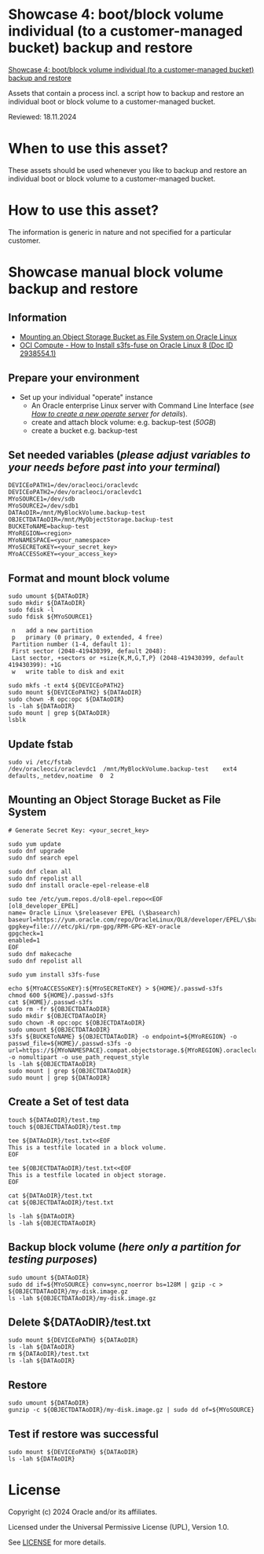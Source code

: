 # Showcase 4: boot/block volume individual (to a customer-managed bucket) backup and restore

[Showcase 4: boot/block volume individual (to a customer-managed bucket) backup and restore](#showcase-manual-block-volume-backup-and-restore)

Assets that contain a process incl. a script how to backup and restore an individual boot or block volume to a customer-managed bucket.


Reviewed: 18.11.2024

# When to use this asset?

These assets should be used whenever you like to backup and restore an individual boot or block volume to a customer-managed bucket.

# How to use this asset?

The information is generic in nature and not specified for a particular customer.


# Showcase manual block volume backup and restore

## Information
- [Mounting an Object Storage Bucket as File System on Oracle Linux](https://blogs.oracle.com/cloud-infrastructure/post/mounting-an-object-storage-bucket-as-file-system-on-oracle-linux)
- [OCI Compute - How to Install s3fs-fuse on Oracle Linux 8 (Doc ID 2938554.1)](https://support.oracle.com/epmos/faces/DocumentDisplay?id=2938554.1)

## Prepare your environment
- Set up your individual "operate" instance
	- An Oracle enterprise Linux server with Command Line Interface (*see [How to create a new operate server](https://gitlab.com/hmielimo/next-generation-cloud/-/tree/main/doc/how.to.create.a.new.operate.server)  for details*).
	- create and attach block volume: e.g. backup-test (*50GB*)
	- create a bucket e.g. backup-test

## Set needed variables (*please adjust variables to your needs before past into your terminal*)
~~~
DEVICEoPATH1=/dev/oracleoci/oraclevdc
DEVICEoPATH2=/dev/oracleoci/oraclevdc1
MYoSOURCE1=/dev/sdb
MYoSOURCE2=/dev/sdb1
DATAoDIR=/mnt/MyBlockVolume.backup-test
OBJECTDATAoDIR=/mnt/MyObjectStorage.backup-test
BUCKEToNAME=backup-test
MYoREGION=<region>
MYoNAMESPACE=<your_namespace>
MYoSECREToKEY=<your_secret_key>
MYoACCESSoKEY=<your_access_key>
~~~

## Format and mount block volume
~~~
sudo umount ${DATAoDIR}
sudo mkdir ${DATAoDIR}
sudo fdisk -l
sudo fdisk ${MYoSOURCE1}

 n   add a new partition
 p   primary (0 primary, 0 extended, 4 free)
 Partition number (1-4, default 1):
 First sector (2048-419430399, default 2048):
 Last sector, +sectors or +size{K,M,G,T,P} (2048-419430399, default 419430399): +1G
 w   write table to disk and exit

sudo mkfs -t ext4 ${DEVICEoPATH2}
sudo mount ${DEVICEoPATH2} ${DATAoDIR}
sudo chown -R opc:opc ${DATAoDIR}
ls -lah ${DATAoDIR}
sudo mount | grep ${DATAoDIR}
lsblk
~~~

## Update fstab
~~~
sudo vi /etc/fstab
/dev/oracleoci/oraclevdc1  /mnt/MyBlockVolume.backup-test    ext4    defaults,_netdev,noatime  0  2
~~~

## Mounting an Object Storage Bucket as File System
~~~
# Generate Secret Key: <your_secret_key>

sudo yum update
sudo dnf upgrade
sudo dnf search epel

sudo dnf clean all
sudo dnf repolist all
sudo dnf install oracle-epel-release-el8

sudo tee /etc/yum.repos.d/ol8-epel.repo<<EOF
[ol8_developer_EPEL]
name= Oracle Linux \$releasever EPEL (\$basearch)
baseurl=https://yum.oracle.com/repo/OracleLinux/OL8/developer/EPEL/\$basearch/
gpgkey=file:///etc/pki/rpm-gpg/RPM-GPG-KEY-oracle
gpgcheck=1
enabled=1
EOF
sudo dnf makecache
sudo dnf repolist all

sudo yum install s3fs-fuse

echo ${MYoACCESSoKEY}:${MYoSECREToKEY} > ${HOME}/.passwd-s3fs
chmod 600 ${HOME}/.passwd-s3fs
cat ${HOME}/.passwd-s3fs
sudo rm -fr ${OBJECTDATAoDIR}
sudo mkdir ${OBJECTDATAoDIR}
sudo chown -R opc:opc ${OBJECTDATAoDIR}
sudo umount ${OBJECTDATAoDIR}
s3fs ${BUCKEToNAME} ${OBJECTDATAoDIR} -o endpoint=${MYoREGION} -o passwd_file=${HOME}/.passwd-s3fs -o url=https://${MYoNAMESPACE}.compat.objectstorage.${MYoREGION}.oraclecloud.com/ -o nomultipart -o use_path_request_style
ls -lah ${OBJECTDATAoDIR}
sudo mount | grep ${OBJECTDATAoDIR}
sudo mount | grep ${DATAoDIR}
~~~

## Create a Set of test data
~~~
touch ${DATAoDIR}/test.tmp
touch ${OBJECTDATAoDIR}/test.tmp

tee ${DATAoDIR}/test.txt<<EOF
This is a testfile located in a block volume.
EOF

tee ${OBJECTDATAoDIR}/test.txt<<EOF
This is a testfile located in object storage.
EOF

cat ${DATAoDIR}/test.txt
cat ${OBJECTDATAoDIR}/test.txt

ls -lah ${DATAoDIR}
ls -lah ${OBJECTDATAoDIR}
~~~

## Backup block volume (*here only a partition for testing purposes*)
~~~
sudo umount ${DATAoDIR}
sudo dd if=${MYoSOURCE} conv=sync,noerror bs=128M | gzip -c > ${OBJECTDATAoDIR}/my-disk.image.gz
ls -lah ${OBJECTDATAoDIR}/my-disk.image.gz
~~~

## Delete ${DATAoDIR}/test.txt
~~~
sudo mount ${DEVICEoPATH} ${DATAoDIR}
ls -lah ${DATAoDIR}
rm ${DATAoDIR}/test.txt
ls -lah ${DATAoDIR}
~~~

## Restore
~~~
sudo umount ${DATAoDIR}
gunzip -c ${OBJECTDATAoDIR}/my-disk.image.gz | sudo dd of=${MYoSOURCE}
~~~

## Test if restore was successful
~~~
sudo mount ${DEVICEoPATH} ${DATAoDIR}
ls -lah ${DATAoDIR}
~~~

# License

Copyright (c) 2024 Oracle and/or its affiliates.

Licensed under the Universal Permissive License (UPL), Version 1.0.

See [LICENSE](https://github.com/oracle-devrel/technology-engineering/blob/main/LICENSE) for more details.
